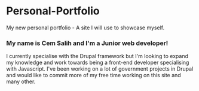 # Personal-Portfolio
My new personal portfolio - A site I will use to showcase myself.

<h3>My name is Cem Salih and I'm a Junior web developer!</h3>
I currently specialise with the Drupal framework but I'm looking to expand my knowledge  
and work towards being a front-end developer specialising with Javascript. I've been 
working on a lot of government projects in Drupal and would like to commit more of my free 
time working on this site and many other.
